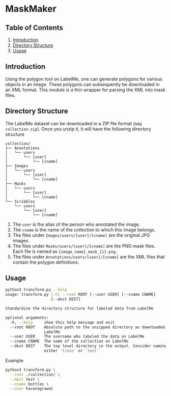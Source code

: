 # MaskMaker

## Table of Contents

1. [Introduction](#introduction)  
2. [Directory Structure](#directory-structure)  
3. [Usage](#usage)  

## Introduction

Using the polygon tool on LabelMe, one can generate polygons for various objects in an image. These polygons can subsequently be downloaded in an XML format. This module is a thin wrapper for parsing the XML into mask files.

## Directory Structure

The LabelMe dataset can be downloaded in a ZIP file format (say `collection.zip`). Once you unzip it, it will have the following directory structure

```
collection/
├── Annotations
│   └── users
│       └── [user]
│           └── [cname]
├── Images
│   └── users
│       └── [user]
│           └── [cname]
├── Masks
│   └── users
│       └── [user]
│           └── [cname]
└── Scribbles
    └── users
        └── [user]
            └── [cname]
```

1. The `user` is the alias of the person who annotated the image.  
1. The `cname` is the name of the collection to which this image belongs.
1. The files under `Images/users/[user]/[cname]` are the original JPG images.  
1. The files under `Masks/users/[user]/[cname]` are the PNG mask files. Each file is named as `{image_name}_mask_{i}.png`.
1. The files under `Annotations/users/[user]/[cname]` are the XML files that contain the polygon definitions.

## Usage

```bash
python3 transform.py --help
usage: transform.py [-h] --root ROOT [--user USER] [--cname CNAME]
                    [--dest DEST]

Standardize the directory structure for labeled data from LabelMe

optional arguments:
  -h, --help     show this help message and exit
  --root ROOT    Absolute path to the unzipped directory as downloaded from
                 LabelMe
  --user USER    The username who labeled the data on LabelMe
  --cname CNAME  The name of the collection on LabelMe
  --dest DEST    The top level directory in the output. Consider naming this
                 either 'train' or 'test'
```

Example

```bash
python3 transform.py \
  --root ./collection/ \
  --dest test \
  --cname bottles \
  --user havanagrawal
```

